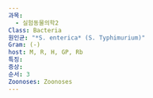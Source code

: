 ```yaml
---
과목:
  - 실험동물의학2
Class: Bacteria
원인균: "*S. enterica* (S. Typhimurium)"
Gram: (-)
host: M, R, H, GP, Rb
특징: 
증상: 
순서: 3
Zoonoses: Zoonoses
---
```

